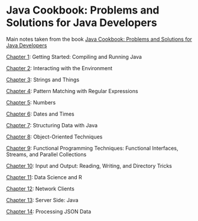 # Java Cookbook: Problems and Solutions for Java Developers

Main notes taken from the book [Java Cookbook: Problems and Solutions for Java Developers](https://www.amazon.com/dp/1492072583/ref=cm_sw_em_r_mt_dp_U_jmNQEbNPF7M29)

[Chapter 1](./Chapter01): Getting Started: Compiling and Running Java

[Chapter 2](./Chapter02): Interacting with the Environment

[Chapter 3](./Chapter03): Strings and Things

[Chapter 4](./Chapter04): Pattern Matching with Regular Expressions

[Chapter 5](./Chapter05): Numbers

[Chapter 6](./Chapter06): Dates and Times

[Chapter 7](./Chapter07): Structuring Data with Java

[Chapter 8](./Chapter08): Object-Oriented Techniques

[Chapter 9](./Chapter09): Functional Programming Techniques: Functional Interfaces, Streams, and Parallel Collections

[Chapter 10](./Chapter10): Input and Output: Reading, Writing, and Directory Tricks

[Chapter 11](./Chapter11): Data Science and R

[Chapter 12](./Chapter12): Network Clients

[Chapter 13](./Chapter13): Server Side: Java

[Chapter 14](./Chapter14): Processing JSON Data
